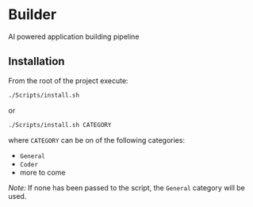 # Builder

AI powered application building pipeline

## Installation

From the root of the project execute:

```bash
./Scripts/install.sh
```

or

```bash
./Scripts/install.sh CATEGORY
```

where `CATEGORY` can be on of the following categories:

- `General`
- `Coder`
- more to come

*Note:* If none has been passed to the script, the `General` category will be used.
